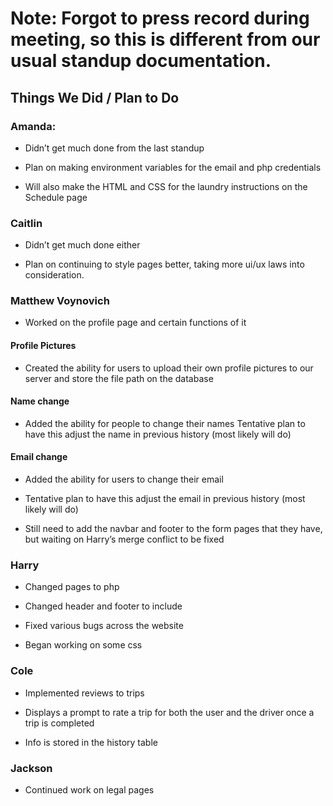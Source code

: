 # Note: Forgot to press record during meeting, so this is different from our usual standup documentation.

## Things We Did / Plan to Do

### Amanda:

- Didn’t get much done from the last standup

- Plan on making environment variables for the email and php credentials

- Will also make the HTML and CSS for the laundry instructions on the Schedule page


### Caitlin

- Didn’t get much done either

- Plan on continuing to style pages better, taking more ui/ux laws into consideration. 


### Matthew Voynovich

- Worked on the profile page and certain functions of it

#### Profile Pictures

- Created the ability for users to upload their own profile pictures to our server and store the file path on the database

#### Name change

- Added the ability for people to change their names
Tentative plan to have this adjust the name in previous history (most likely will do)


#### Email change

- Added the ability for users to change their email

- Tentative plan to have this adjust the email in previous history (most likely will do)


- Still need to add the navbar and footer to the form pages that they have, but waiting on Harry’s merge conflict to be fixed 

### Harry

- Changed pages to php

- Changed header and footer to include

- Fixed various bugs across the website

- Began working on some css


### Cole

- Implemented reviews to trips

- Displays a prompt to rate a trip for both the user and the driver once a trip is completed

- Info is stored in the history table

### Jackson

- Continued work on legal pages